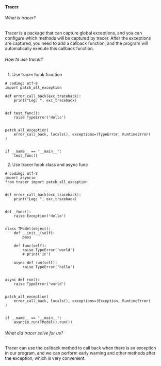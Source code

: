<h4>Tracer</h4>

###### What is tracer? 
Tracer is a package that can capture global exceptions, and you can configure which methods will be captured by tracer. After the exceptions are captured, you need to add a callback function, and the program will automatically execute this callback function. 


###### How to use tracer? 
1. Use tracer hook function 
```python3
# coding: utf-8
import patch_all_exception

def error_call_back(exc_traceback):
    print("Log: ", exc_traceback)


def test_func():
    raise TypeError('Hello')


patch_all_exception(
    error_call_back, locals(), exceptions=(TypeError, RuntimeError)
)


if __name__ == '__main__':
    test_func()
```
2. Use tracer hook class and async func
```python3
# coding: utf-8
import asyncio
from tracer import patch_all_exception


def error_call_back(exc_traceback):
    print("Log: ", exc_traceback)


def _func():
    raise Exception('Hello')


class TModel(object):
    def __init__(self):
        pass

    def func(self):
        raise TypeError('world')
        # print('in')

    async def run(self):
        raise TypeError('hello')


async def run():
    raise TypeError('world')


patch_all_exception(
    error_call_back, locals(), exceptions=(Exception, RuntimeError)
)


if __name__ == '__main__':
    asyncio.run(TModel().run())
```

###### What did tracer solve for us? 
Tracer can use the callback method to call back when there is an exception in our program, and we can perform early warning and other methods after the exception, which is very convenient. 